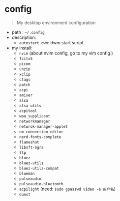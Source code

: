 # config
> My desktop environment configuration

* path : `~/.config`
* description: 
    * `autostart.dwm`: dwm start script.
* my install: 
    * `nvim` (about nvim config, go to my vim config.)
    * `fcitx5`
    * `picom`
    * `unzip`
    * `xclip`
    * `ctags`
    * `patch`
    * `acpi`
    * `amixer`
    * `alsa`
    * `alsa-utils`
    * `acpitool`
    * `wpa_supplicant`
    * `networkmanager`
    * `netwrok-manager-applet`
    * `nm-connection-editor`
    * `nerd-fonts-complete`
    * `flameshot`
    * `libxft-bgra`
    * `tlp`
    * `bluez`
    * `bluez-utils`
    * `bluez-utils-compat`
    * `blueman`
    * `pulseaudio`
    * `pulseaudio-bluetooth`
    * `acpilight` (need: `sudo gpasswd video -a 用户名`)
    * `dunst`







